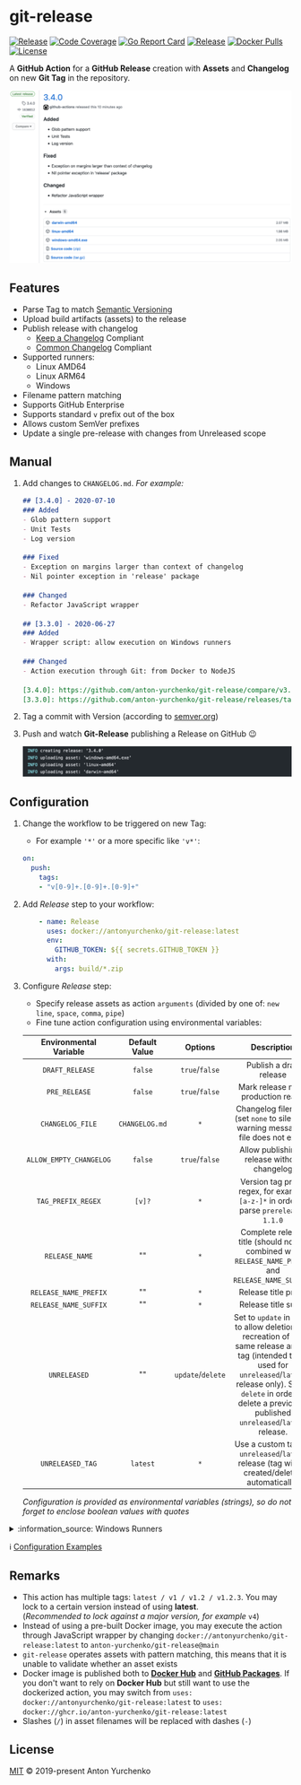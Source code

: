 # git-release

[![Release](https://img.shields.io/github/v/release/anton-yurchenko/git-release)](https://github.com/anton-yurchenko/git-release/releases/latest)
[![Code Coverage](https://codecov.io/gh/anton-yurchenko/git-release/branch/main/graph/badge.svg)](https://codecov.io/gh/anton-yurchenko/git-release)
[![Go Report Card](https://goreportcard.com/badge/github.com/anton-yurchenko/git-release)](https://goreportcard.com/report/github.com/anton-yurchenko/git-release)
[![Release](https://github.com/anton-yurchenko/git-release/actions/workflows/release.yml/badge.svg)](https://github.com/anton-yurchenko/git-release/actions/workflows/release.yml)
[![Docker Pulls](https://img.shields.io/docker/pulls/antonyurchenko/git-release)](https://hub.docker.com/r/antonyurchenko/git-release)
[![License](https://img.shields.io/github/license/anton-yurchenko/git-release)](LICENSE.md)

A **GitHub Action** for a **GitHub Release** creation with **Assets** and **Changelog** on new **Git Tag** in the repository.  

![PIC](docs/images/release.png)

## Features

- Parse Tag to match [Semantic Versioning](https://semver.org/)
- Upload build artifacts (assets) to the release
- Publish release with changelog
  - [Keep a Changelog](https://keepachangelog.com/) Compliant
  - [Common Changelog](https://github.com/vweevers/common-changelog) Compliant
- Supported runners:
  - Linux AMD64
  - Linux ARM64
  - Windows
- Filename pattern matching
- Supports GitHub Enterprise
- Supports standard `v` prefix out of the box
- Allows custom SemVer prefixes
- Update a single pre-release with changes from Unreleased scope

## Manual

1. Add changes to `CHANGELOG.md`. *For example:*

    ```markdown
    ## [3.4.0] - 2020-07-10
    ### Added
    - Glob pattern support
    - Unit Tests
    - Log version
    
    ### Fixed
    - Exception on margins larger than context of changelog
    - Nil pointer exception in 'release' package
    
    ### Changed
    - Refactor JavaScript wrapper
    
    ## [3.3.0] - 2020-06-27
    ### Added
    - Wrapper script: allow execution on Windows runners
    
    ### Changed
    - Action execution through Git: from Docker to NodeJS
    
    [3.4.0]: https://github.com/anton-yurchenko/git-release/compare/v3.3.0...v3.4.0
    [3.3.0]: https://github.com/anton-yurchenko/git-release/releases/tag/v3.3.0
    ```

2. Tag a commit with Version (according to [semver.org](https://semver.org/ "Semantic Versioning"))
3. Push and watch **Git-Release** publishing a Release on GitHub :wink:

    ![PIC](docs/images/log.png)

## Configuration

1. Change the workflow to be triggered on new Tag:

    - For example `'*'` or a more specific like `'v*'`:

    ```yaml
    on:
      push:
        tags:
        - "v[0-9]+.[0-9]+.[0-9]+"
    ```

2. Add *Release* step to your workflow:

    ```yaml
        - name: Release
          uses: docker://antonyurchenko/git-release:latest
          env:
            GITHUB_TOKEN: ${{ secrets.GITHUB_TOKEN }}
          with:
            args: build/*.zip
    ```

3. Configure *Release* step:

    - Specify release assets as action `arguments` (divided by one of: `new line`, `space`, `comma`, `pipe`)
    - Fine tune action configuration using environmental variables:

    | Environmental Variable  | Default Value  | Options           | Description                                                                                                                |
    |:-----------------------:|:--------------:|:-----------------:|:--------------------------------------------------------------------------------------------------------------------------:|
    | `DRAFT_RELEASE`         | `false`        | `true`/`false`    | Publish a draft release                                                                                                    |
    | `PRE_RELEASE`           | `false`        | `true`/`false`    | Mark release non-production ready                                                                                          |
    | `CHANGELOG_FILE`        | `CHANGELOG.md` | `*`               | Changelog filename (set `none` to silence a warning message if file does not exist)                                        |
    | `ALLOW_EMPTY_CHANGELOG` | `false`        | `true`/`false`    | Allow publishing a release without changelog                                                                               |
    | `TAG_PREFIX_REGEX`      | `[v]?`         | `*`               | Version tag prefix regex, for example `[a-z-]*` in order to parse `prerelease-1.1.0`                                       |
    | `RELEASE_NAME`          | ""             | `*`               | Complete release title (should not be combined with `RELEASE_NAME_PREFIX` and `RELEASE_NAME_SUFFIX`)                       |
    | `RELEASE_NAME_PREFIX`   | ""             | `*`               | Release title prefix                                                                                                       |
    | `RELEASE_NAME_SUFFIX`   | ""             | `*`               | Release title suffix                                                                                                       |
    | `UNRELEASED`            | ""             | `update`/`delete` | Set to `update` in order to allow deletion and recreation of the same release and its tag (intended to be used for `unreleased`/`latest` release only). Set to `delete` in order to delete a previously published `unreleased`/`latest` release.                                                                                     |
    | `UNRELEASED_TAG`        | `latest`       | `*`               | Use a custom tag for `unreleased`/`latest` release (tag will be created/deleted automatically)                             |

    *Configuration is provided as environmental variables (strings), so do not forget to enclose boolean values with quotes*

<details><summary>:information_source: Windows Runners</summary>

Execute **git-release** through JavaScrip Wrapper on Windows Runners.

```yaml
    - name: Release
      uses: anton-yurchenko/git-release@main
      env:
        GITHUB_TOKEN: ${{ secrets.GITHUB_TOKEN }}
      with:
        args: |
            build\\darwin-amd64.zip
            build\\linux-amd64.zip
            build\\windows-amd64.zip
```

</details>

:information_source: [Configuration Examples](docs/example.md#examples)

## Remarks

- This action has multiple tags: `latest / v1 / v1.2 / v1.2.3`. You may lock to a certain version instead of using **latest**.  
(*Recommended to lock against a major version, for example* `v4`)
- Instead of using a pre-built Docker image, you may execute the action through JavaScript wrapper by changing `docker://antonyurchenko/git-release:latest` to `anton-yurchenko/git-release@main`
- `git-release` operates assets with pattern matching, this means that it is unable to validate whether an asset exists
- Docker image is published both to [**Docker Hub**](https://hub.docker.com/r/antonyurchenko/git-release) and [**GitHub Packages**](https://github.com/anton-yurchenko/git-release/packages). If you don't want to rely on **Docker Hub** but still want to use the dockerized action, you may switch from `uses: docker://antonyurchenko/git-release:latest` to `uses: docker://ghcr.io/anton-yurchenko/git-release:latest`
- Slashes (`/`) in asset filenames will be replaced with dashes (`-`)

## License

[MIT](LICENSE.md) © 2019-present Anton Yurchenko
